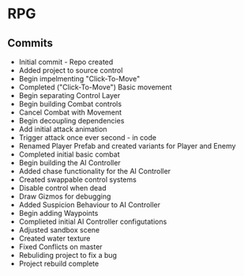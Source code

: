 # RPG

## Commits
* Initial commit - Repo created 
* Added project to source control
* Begin impelmenting "Click-To-Move"
* Completed ("Click-To-Move") Basic movement
* Begin separating Control Layer
* Begin building Combat controls
* Cancel Combat with Movement
* Begin decoupling dependencies
* Add initial attack animation
* Trigger attack once ever second - in code
* Renamed Player Prefab and created variants for Player and Enemy
* Completed initial basic combat
* Begin building the AI Controller
* Added chase functionality for the AI Controller
* Created swappable control systems
* Disable control when dead
* Draw Gizmos for debugging
* Added Suspicion Behaviour to AI Controller
* Begin adding Waypoints
* Complieted initial AI Controller configutations
* Adjusted sandbox scene
* Created water texture
* Fixed Conflicts on master
* Rebuliding project to fix a bug
* Project rebuild complete

